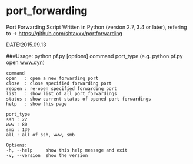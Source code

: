 port_forwarding
===============
Port Forwarding Script Written in Python (version 2.7, 3.4 or later), refering to -> https://github.com/shtaxxx/portforwarding

DATE:2015.09.13

###Usage: 
    python pf.py [options] command port_type
    (e.g. python pf.py open www.dyn)

    command
    open   : open a new forwarding port
    close  : close specified forwarding port
    reopen : re-open specified forwarding port 
    list   : show list of all port forwardings
    status : show current status of opened port forwardings
    help   : show this page

    port_type
    ssh : 22
    www : 80
    smb : 139
    all : all of ssh, www, smb

    Options:
    -h, --help     show this help message and exit
    -v, --version  show the version

